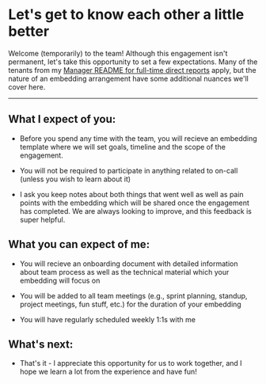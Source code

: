 # Let's get to know each other a little better
Welcome (temporarily) to the team!  Although this engagement isn't permanent, let's take this opportunity to set a few expectations.  Many of the tenants from my [Manager README for full-time direct reports](https://github.com/esquireofoz/Manager-README/blob/master/README.md) apply, but the nature of an embedding arrangement have some additional nuances we'll cover here.

---
## What I expect of you:
* Before you spend any time with the team, you will recieve an embedding template where we will set goals, timeline and the scope of the engagement.

* You will not be required to participate in anything related to on-call (unless you wish to learn about it)

* I ask you keep notes about both things that went well as well as pain points with the embedding which will be shared once the engagement has completed.  We are always looking to improve, and this feedback is super helpful.

## What you can expect of me:
* You will recieve an onboarding document with detailed information about team process as well as the technical material which your embedding will focus on

* You will be added to all team meetings (e.g., sprint planning, standup, project meetings, fun stuff, etc.) for the duration of your embedding

* You will have regularly scheduled weekly 1:1s with me


## What's next:
* That's it - I appreciate this opportunity for us to work together, and I hope we learn a lot from the experience and have fun!
